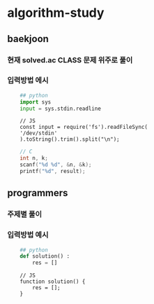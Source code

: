 # algorithm-study
## baekjoon
### 현재 solved.ac CLASS 문제 위주로 풀이
### 입력방법 에시
```python
    ## python
    import sys
    input = sys.stdin.readline
```
```JS
    // JS
    const input = require('fs').readFileSync(
    '/dev/stdin'
    ).toString().trim().split("\n");
```
```C
    // C
    int n, k;
    scanf("%d %d", &n, &k);
    printf("%d", result);
```
## programmers
### 주제별 풀이
### 입력방법 예시
```python
    ## python
    def solution() :
        res = []
```
```JS
    // JS
    function solution() {
        res = [];
    }
```